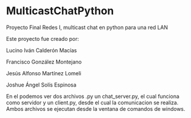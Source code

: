 # MulticastChatPython
Proyecto Final Redes I, multicast chat en python para una red LAN

Este proyecto fue creado por:

Lucino Iván Calderón Macías

Francisco González Montejano 

Jesús Alfonso Martínez Lomeli

Joshue Ángel Solís Espinosa

En el podemos ver dos archivos .py un chat_server.py, el cual funciona como servidor y un client.py, desde el cual la comunicacion se realiza.
Ambos archivos se ejecutan desde la ventana de comandos de windows.
